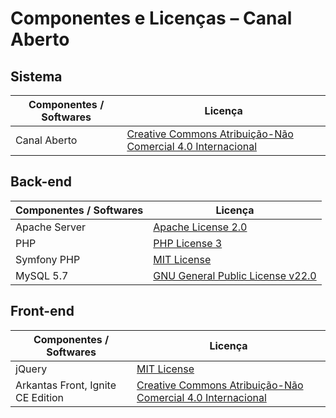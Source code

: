 Componentes e Licenças – Canal Aberto
===


## Sistema

| Componentes / Softwares | Licença |
| --------------------- | ------- |
| Canal Aberto     | [Creative Commons Atribuição-Não Comercial 4.0 Internacional](https://creativecommons.org/licenses/by-nc/4.0/deed.pt_BR)     | 


## Back-end
| Componentes / Softwares | Licença |
| --------------------- | ------- |
| Apache Server | [Apache License 2.0](https://creativecommons.org/licenses/by-nc/4.0/deed.pt_BR) 
| PHP    | [PHP License 3](https://www.php.net/license/3_01.txt) 
| Symfony PHP    | [MIT License](https://opensource.org/licenses/MIT)
| MySQL 5.7 | [GNU General Public License v22.0](https://www.gnu.org/licenses/gpl-2.0.pt-br.html) 


## Front-end
| Componentes / Softwares | Licença |
| --------------------- | ------- |
| jQuery | [MIT License](https://opensource.org/licenses/MIT)
| Arkantas Front, Ignite CE Edition    | [Creative Commons Atribuição-Não Comercial 4.0 Internacional](https://creativecommons.org/licenses/by-nc/4.0/deed.pt_BR) 

